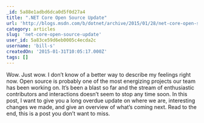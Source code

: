 ```yaml
---
_id: 5a88e1adbd6dca0d5f0d27a4
title: ".NET Core Open Source Update"
url: 'http://blogs.msdn.com/b/dotnet/archive/2015/01/28/net-core-open-source-update.aspx'
category: articles
slug: 'net-core-open-source-update'
user_id: 5a83ce59d6eb0005c4ecda2c
username: 'bill-s'
createdOn: '2015-01-31T10:05:17.000Z'
tags: []
---
```


Wow. Just wow. I don’t know of a better way to describe my feelings right now. Open source is probably one of the most energizing projects our team has been working on. It’s been a blast so far and the stream of enthusiastic contributors and interactions doesn’t seem to stop any time soon. In this post, I want to give you a long overdue update on where we are, interesting changes we made, and give an overview of what’s coming next. Read to the end, this is a post you don’t want to miss.
